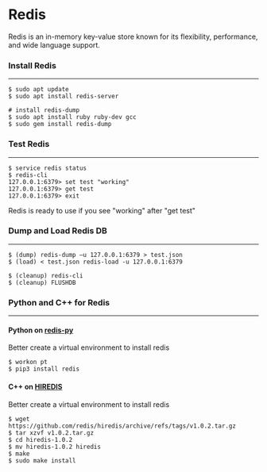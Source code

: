 # Redis
Redis is an in-memory key-value store known for its flexibility, performance, and wide language support.

### Install Redis 
-------------------
``` bath
$ sudo apt update
$ sudo apt install redis-server

# install redis-dump
$ sudo apt install ruby ruby-dev gcc
$ sudo gem install redis-dump
```

### Test Redis 
-------------------
``` bath
$ service redis status
$ redis-cli
127.0.0.1:6379> set test "working"
127.0.0.1:6379> get test
127.0.0.1:6379> exit
```
Redis is ready to use if you see "working" after "get test"

### Dump and Load Redis DB
-------------------
``` bath
$ (dump) redis-dump –u 127.0.0.1:6379 > test.json
$ (load) < test.json redis-load -u 127.0.0.1:6379

$ (cleanup) redis-cli
$ (cleanup) FLUSHDB
```

### Python and C++ for Redis
-------------------
#### Python on [redis-py](https://github.com/WoLpH/redis-py)
Better create a virtual environment to install redis
``` bath
$ workon pt
$ pip3 install redis
```

#### C++ on [HIREDIS](https://github.com/redis/hiredis)
Better create a virtual environment to install redis
``` bath
$ wget https://github.com/redis/hiredis/archive/refs/tags/v1.0.2.tar.gz
$ tar xzvf v1.0.2.tar.gz
$ cd hiredis-1.0.2
$ mv hiredis-1.0.2 hiredis
$ make
$ sudo make install
```
